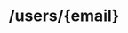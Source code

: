 ---
title: /users/{email}
excerpt: Returns a user by a specific email
api:
  file: swagger2.json
  operationId: Test-slug
hidden: false
---